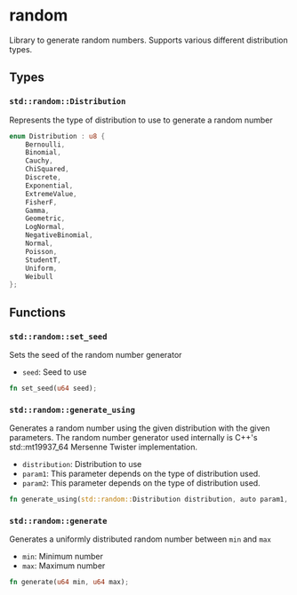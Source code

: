 # random
Library to generate random numbers. Supports various different distribution types.


## Types

### `std::random::Distribution`

Represents the type of distribution to use to generate a random number

```rust
enum Distribution : u8 {
    Bernoulli,
    Binomial,
    Cauchy,
    ChiSquared,
    Discrete,
    Exponential,
    ExtremeValue,
    FisherF,
    Gamma,
    Geometric,
    LogNormal,
    NegativeBinomial,
    Normal,
    Poisson,
    StudentT,
    Uniform,
    Weibull
};
```


## Functions

### `std::random::set_seed`

Sets the seed of the random number generator
- `seed`: Seed to use


```rust
fn set_seed(u64 seed);
```

### `std::random::generate_using`

Generates a random number using the given distribution with the given parameters.
The random number generator used internally is C++'s std::mt19937_64 Mersenne Twister implementation.
- `distribution`: Distribution to use
- `param1`: This parameter depends on the type of distribution used.
- `param2`: This parameter depends on the type of distribution used.


```rust
fn generate_using(std::random::Distribution distribution, auto param1, auto param2);
```

### `std::random::generate`

Generates a uniformly distributed random number between `min` and `max`
- `min`: Minimum number
- `max`: Maximum number


```rust
fn generate(u64 min, u64 max);
```

